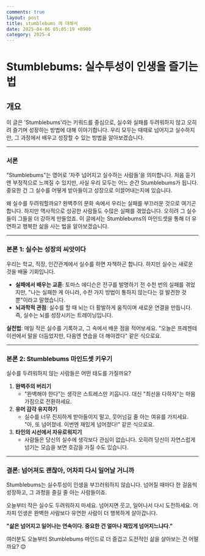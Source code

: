 ```yaml
---
comments: true
layout: post
title: stumblebums 에 대해서
date: 2025-04-06 05:05:19 +0900
category: 2025-4
---
```


# **Stumblebums: 실수투성이 인생을 즐기는 법**  

## **개요**  
이 글은 'Stumblebums'라는 키워드를 중심으로, 실수와 실패를 두려워하지 않고 오히려 즐기며 성장하는 방법에 대해 이야기합니다. 우리 모두는 때때로 넘어지고 실수하지만, 그 과정에서 배우고 성장할 수 있는 방법을 알아보겠습니다.  

---

### **서론**  
"Stumblebums"는 영어로 '자주 넘어지고 실수하는 사람들'을 의미합니다. 처음 듣기엔 부정적으로 느껴질 수 있지만, 사실 우리 모두는 어느 순간 Stumblebums가 됩니다. 중요한 건 그 실수를 어떻게 받아들이고 성장으로 이끌어내는지에 있습니다.  

왜 실수를 두려워할까요? 완벽주의 문화 속에서 우리는 실패를 부끄러운 것으로 여기곤 합니다. 하지만 역사적으로 성공한 사람들도 수많은 실패를 겪었습니다. 오히려 그 실수들이 그들을 더 강하게 만들었죠. 이 글에서는 Stumblebums의 마인드셋을 통해 더 유연하고 행복한 삶을 사는 법을 알아보겠습니다.  

---

### **본론 1: 실수는 성장의 씨앗이다**  
우리는 학교, 직장, 인간관계에서 실수를 하면 자책하곤 합니다. 하지만 실수는 새로운 것을 배울 기회입니다.  

- **실패에서 배우는 교훈**: 토마스 에디슨은 전구를 발명하기 전 수천 번의 실패를 겪었지만, "나는 실패한 게 아니라, 수천 가지 방법이 통하지 않는다는 걸 발견한 것뿐"이라고 말했습니다.  
- **뇌과학적 관점**: 실수를 할 때 뇌는 더 활발하게 움직이며 새로운 연결을 만듭니다. 즉, 실수는 뇌를 성장시키는 트레이닝입니다.  

**실천법**: 매일 작은 실수를 기록하고, 그 속에서 배운 점을 적어보세요. "오늘은 프레젠테이션에서 말을 더듬었지만, 다음엔 연습을 더 해야겠다" 같은 식으로요.  

---

### **본론 2: Stumblebums 마인드셋 키우기**  
실수를 두려워하지 않는 사람들은 어떤 태도를 가질까요?  

1. **완벽주의 버리기**  
   - "완벽해야 한다"는 생각은 스트레스만 키웁니다. 대신 "최선을 다하자"는 마음가짐으로 전환하세요.  
2. **유머 감각 유지하기**  
   - 실수를 너무 진지하게 받아들이지 말고, 웃어넘길 줄 아는 여유를 가지세요. "아, 또 넘어졌네. 이번엔 재밌게 넘어졌다!" 같은 식으로요.  
3. **타인의 시선에서 자유로워지기**  
   - 사람들은 당신의 실수에 생각보다 관심이 없습니다. 오히려 당신이 자연스럽게 넘기는 모습을 보면 호감을 가질 수도 있습니다.  

---

### **결론: 넘어져도 괜찮아, 어차피 다시 일어날 거니까**  
Stumblebums는 실수투성이 인생을 부끄러워하지 않습니다. 넘어질 때마다 한 걸음씩 성장하고, 그 과정을 즐길 줄 아는 사람들이죠.  

오늘부터 작은 실수도 두려워하지 마세요. 넘어지면 웃고, 일어나서 다시 도전하세요. 어차피 인생은 완벽한 사람보다 유연한 사람이 더 행복하게 살아갑니다.  

**"삶은 넘어지고 일어나는 연속이다. 중요한 건 얼마나 재밌게 넘어지느냐다."**  

여러분도 오늘부터 Stumblebums 마인드로 더 즐겁고 도전적인 삶을 살아보는 건 어떨까요? 😊